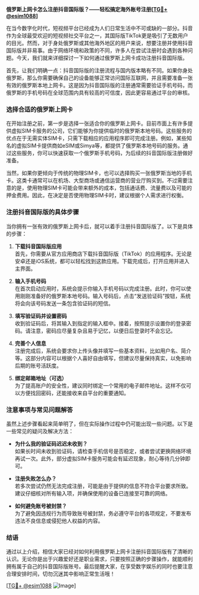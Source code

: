 **俄罗斯上网卡怎么注册抖音国际版？——轻松搞定海外账号注册[[TG💪+ @esim1088](https://t.me/s/esim1088)]**

在当今数字化时代，短视频平台已经成为人们日常生活中不可或缺的一部分。抖音作为全球最受欢迎的短视频社交平台之一，其国际版TikTok更是吸引了无数用户的目光。然而，对于身处俄罗斯或其他海外地区的用户来说，想要注册并使用抖音国际版并非易事。由于网络环境和政策的不同，许多人在尝试注册时会遇到各种问题。今天，我们就来详细探讨一下如何通过俄罗斯上网卡成功注册抖音国际版。

首先，让我们明确一点：抖音国际版的注册流程与国内版本略有不同。如果你身处俄罗斯，那么你需要确保自己的设备能够正常访问国际互联网，并且需要准备一张有效的俄罗斯本地上网卡。这是因为抖音国际版的注册通常需要验证手机号码，而俄罗斯的手机号码在全球范围内具有较高的可信度，因此更容易通过平台的审核。

### **选择合适的俄罗斯上网卡**

在开始注册之前，第一步是选择一张适合你的俄罗斯上网卡。目前市面上有许多提供虚拟SIM卡服务的公司，它们能够为你提供临时的俄罗斯本地号码。这些服务的优点在于无需实体SIM卡，只需下载相应的应用程序即可完成注册。例如，某些知名的虚拟SIM卡提供商如eSIM或Simya等，都提供了俄罗斯本地号码的服务。通过这些服务，你可以快速获取一个俄罗斯手机号码，为后续的抖音国际版注册做好准备。

当然，如果你更倾向于传统的物理SIM卡，也可以选择购买一张俄罗斯当地的手机卡。这类卡通常可以在机场、大型商场或通信运营商的营业厅购买到。不过需要注意的是，使用物理SIM卡可能会带来额外的成本，包括通话费、流量费以及可能的押金费用。因此，在决定是否使用物理SIM卡时，建议根据个人需求进行权衡。

### **注册抖音国际版的具体步骤**

当你拥有一张有效的俄罗斯上网卡后，就可以着手注册抖音国际版了。以下是具体的步骤：

1. **下载抖音国际版应用**  
   首先，你需要从官方应用商店下载抖音国际版（TikTok）的应用程序。无论是安卓还是iOS系统，都可以轻松找到这款应用。下载完成后，打开应用并进入主界面。

2. **输入手机号码**  
   在首次启动应用时，系统会提示你输入手机号码以完成注册。此时，你可以使用刚刚准备好的俄罗斯本地号码。输入号码后，点击“发送验证码”按钮，系统将会向该号码发送一条包含验证码的短信。

3. **填写验证码并设置密码**  
   收到验证码后，将其输入到指定的输入框中。接着，按照提示设置你的登录密码。请注意，密码应尽量复杂且易于记忆，以便日后登录时不会忘记。

4. **完善个人信息**  
   注册完成后，系统会要求你上传头像并填写一些基本资料，比如用户名、简介等。这部分内容可以根据个人喜好自由填写，但建议尽量保持真实，以免影响后期的账号活跃度。

5. **绑定邮箱地址（可选）**  
   为了提高账户的安全性，建议同时绑定一个常用的电子邮件地址。这样不仅可以方便找回密码，还能接收来自平台的重要通知。

### **注意事项与常见问题解答**

虽然上述步骤看起来简单明了，但在实际操作过程中仍可能出现一些问题。以下是一些常见的疑问及解决方法：

- **为什么我的验证码迟迟未收到？**  
  如果长时间未收到验证码，请检查手机信号是否稳定，或者尝试更换网络环境再试一次。此外，部分虚拟SIM卡服务可能会有延迟现象，耐心等待几分钟即可。

- **注册失败怎么办？**  
  若多次尝试仍然无法完成注册，可能是由于提供的信息不符合平台要求所致。建议仔细核对所有输入项，并确保使用的设备已连接至可靠的网络。

- **如何避免账号被封禁？**  
  为了避免因违规行为而导致账号被封禁，务必遵守平台的各项规定，不要发布违法不良信息或侵犯他人权益的内容。

### **结语**

通过以上介绍，相信大家已经对如何利用俄罗斯上网卡注册抖音国际版有了清晰的认识。无论你是出于兴趣爱好还是职业需求，只要按照正确的步骤操作，就能顺利拥有属于自己的抖音国际版账号。最后提醒大家，在享受数字娱乐的同时也要注意合理安排时间，切勿沉迷其中影响正常生活哦！

[[TG💪+ @esim1088](https://t.me/s/esim1088) ![Image](https://i.postimg.cc/4NQfJmqS/Snipaste-2025-05-13-00-14-12.png)]